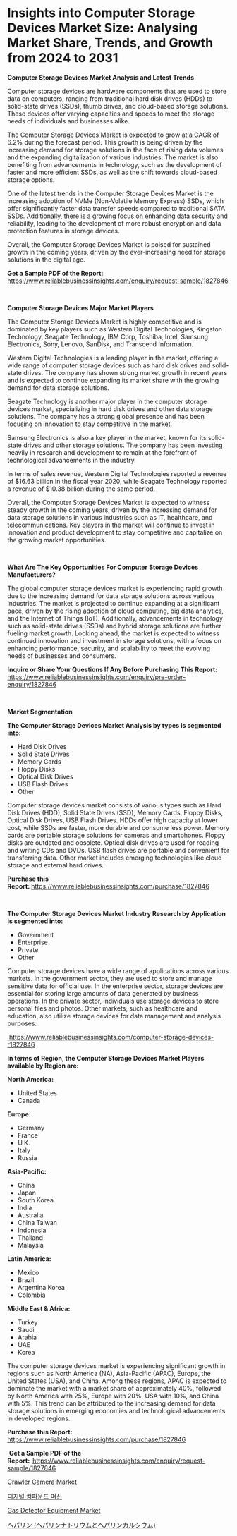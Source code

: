 <p><h1>Insights into Computer Storage Devices Market Size: Analysing Market Share, Trends, and Growth from 2024 to 2031</h1></p><p><strong>Computer Storage Devices Market Analysis and Latest Trends</strong></p>
<p><p>Computer storage devices are hardware components that are used to store data on computers, ranging from traditional hard disk drives (HDDs) to solid-state drives (SSDs), thumb drives, and cloud-based storage solutions. These devices offer varying capacities and speeds to meet the storage needs of individuals and businesses alike.</p><p>The Computer Storage Devices Market is expected to grow at a CAGR of 6.2% during the forecast period. This growth is being driven by the increasing demand for storage solutions in the face of rising data volumes and the expanding digitalization of various industries. The market is also benefiting from advancements in technology, such as the development of faster and more efficient SSDs, as well as the shift towards cloud-based storage options.</p><p>One of the latest trends in the Computer Storage Devices Market is the increasing adoption of NVMe (Non-Volatile Memory Express) SSDs, which offer significantly faster data transfer speeds compared to traditional SATA SSDs. Additionally, there is a growing focus on enhancing data security and reliability, leading to the development of more robust encryption and data protection features in storage devices.</p><p>Overall, the Computer Storage Devices Market is poised for sustained growth in the coming years, driven by the ever-increasing need for storage solutions in the digital age.</p></p>
<p><strong>Get a Sample PDF of the Report:&nbsp;</strong> <a href="https://www.reliablebusinessinsights.com/enquiry/request-sample/1827846">https://www.reliablebusinessinsights.com/enquiry/request-sample/1827846</a></p>
<p>&nbsp;</p>
<p><strong>Computer Storage Devices Major Market Players</strong></p>
<p><p>The Computer Storage Devices Market is highly competitive and is dominated by key players such as Western Digital Technologies, Kingston Technology, Seagate Technology, IBM Corp, Toshiba, Intel, Samsung Electronics, Sony, Lenovo, SanDisk, and Transcend Information.</p><p>Western Digital Technologies is a leading player in the market, offering a wide range of computer storage devices such as hard disk drives and solid-state drives. The company has shown strong market growth in recent years and is expected to continue expanding its market share with the growing demand for data storage solutions.</p><p>Seagate Technology is another major player in the computer storage devices market, specializing in hard disk drives and other data storage solutions. The company has a strong global presence and has been focusing on innovation to stay competitive in the market.</p><p>Samsung Electronics is also a key player in the market, known for its solid-state drives and other storage solutions. The company has been investing heavily in research and development to remain at the forefront of technological advancements in the industry.</p><p>In terms of sales revenue, Western Digital Technologies reported a revenue of $16.63 billion in the fiscal year 2020, while Seagate Technology reported a revenue of $10.38 billion during the same period.</p><p>Overall, the Computer Storage Devices Market is expected to witness steady growth in the coming years, driven by the increasing demand for data storage solutions in various industries such as IT, healthcare, and telecommunications. Key players in the market will continue to invest in innovation and product development to stay competitive and capitalize on the growing market opportunities.</p></p>
<p>&nbsp;</p>
<p><strong>What Are The Key Opportunities For Computer Storage Devices Manufacturers?</strong></p>
<p><p>The global computer storage devices market is experiencing rapid growth due to the increasing demand for data storage solutions across various industries. The market is projected to continue expanding at a significant pace, driven by the rising adoption of cloud computing, big data analytics, and the Internet of Things (IoT). Additionally, advancements in technology such as solid-state drives (SSDs) and hybrid storage solutions are further fueling market growth. Looking ahead, the market is expected to witness continued innovation and investment in storage solutions, with a focus on enhancing performance, security, and scalability to meet the evolving needs of businesses and consumers.</p></p>
<p><strong>Inquire or Share Your Questions If Any Before Purchasing This Report:</strong> <a href="https://www.reliablebusinessinsights.com/enquiry/pre-order-enquiry/1827846">https://www.reliablebusinessinsights.com/enquiry/pre-order-enquiry/1827846</a></p>
<p>&nbsp;</p>
<p><strong>Market Segmentation</strong></p>
<p><strong>The Computer Storage Devices Market Analysis by types is segmented into:</strong></p>
<p><ul><li>Hard Disk Drives</li><li>Solid State Drives</li><li>Memory Cards</li><li>Floppy Disks</li><li>Optical Disk Drives</li><li>USB Flash Drives</li><li>Other</li></ul></p>
<p><p>Computer storage devices market consists of various types such as Hard Disk Drives (HDD), Solid State Drives (SSD), Memory Cards, Floppy Disks, Optical Disk Drives, USB Flash Drives. HDDs offer high capacity at lower cost, while SSDs are faster, more durable and consume less power. Memory cards are portable storage solutions for cameras and smartphones. Floppy disks are outdated and obsolete. Optical disk drives are used for reading and writing CDs and DVDs. USB flash drives are portable and convenient for transferring data. Other market includes emerging technologies like cloud storage and external hard drives.</p></p>
<p><strong>Purchase this Report:&nbsp;</strong><a href="https://www.reliablebusinessinsights.com/purchase/1827846">https://www.reliablebusinessinsights.com/purchase/1827846</a></p>
<p>&nbsp;</p>
<p><strong>The Computer Storage Devices Market Industry Research by Application is segmented into:</strong></p>
<p><ul><li>Government</li><li>Enterprise</li><li>Private</li><li>Other</li></ul></p>
<p><p>Computer storage devices have a wide range of applications across various markets. In the government sector, they are used to store and manage sensitive data for official use. In the enterprise sector, storage devices are essential for storing large amounts of data generated by business operations. In the private sector, individuals use storage devices to store personal files and photos. Other markets, such as healthcare and education, also utilize storage devices for data management and analysis purposes.</p></p>
<p><a href="https://www.reliablebusinessinsights.com/computer-storage-devices-r1827846">&nbsp;https://www.reliablebusinessinsights.com/computer-storage-devices-r1827846</a></p>
<p><strong>In terms of Region, the Computer Storage Devices Market Players available by Region are:</strong></p>
<p>
    <p> <strong> North America: </strong>
        <ul>
            <li>United States</li>
            <li>Canada</li>
        </ul>
        </p> 
    <p> <strong> Europe: </strong>
        <ul>
            <li>Germany</li>
            <li>France</li>
            <li>U.K.</li>
            <li>Italy</li>
            <li>Russia</li>
        </ul>
        </p> 
    <p> <strong> Asia-Pacific: </strong>
        <ul>
            <li>China</li>
            <li>Japan</li>
            <li>South Korea</li>
            <li>India</li>
            <li>Australia</li>
            <li>China Taiwan</li>
            <li>Indonesia</li>
            <li>Thailand</li>
            <li>Malaysia</li>
        </ul>
        </p> 
    <p> <strong> Latin America: </strong>
        <ul>
            <li>Mexico</li>
            <li>Brazil</li>
            <li>Argentina Korea</li>
            <li>Colombia</li>
        </ul>
        </p> 
    <p> <strong> Middle East & Africa: </strong>
        <ul>
            <li>Turkey</li>
            <li>Saudi</li>
            <li>Arabia</li>
            <li>UAE</li>
            <li>Korea</li>
        </ul>
    </p>
    </p>
<p><p>The computer storage devices market is experiencing significant growth in regions such as North America (NA), Asia-Pacific (APAC), Europe, the United States (USA), and China. Among these regions, APAC is expected to dominate the market with a market share of approximately 40%, followed by North America with 25%, Europe with 20%, USA with 10%, and China with 5%. This trend can be attributed to the increasing demand for data storage solutions in emerging economies and technological advancements in developed regions.</p></p>
<p><strong>Purchase this Report: </strong><a href="https://www.reliablebusinessinsights.com/purchase/1827846">https://www.reliablebusinessinsights.com/purchase/1827846</a></p>
<p>&nbsp;<strong>Get a Sample PDF of the Report:&nbsp;&nbsp;</strong><a href="https://www.reliablebusinessinsights.com/enquiry/request-sample/1827846">https://www.reliablebusinessinsights.com/enquiry/request-sample/1827846</a></p>
<p><strong></strong></p>
<p><p><a href="https://github.com/niyotibauri9/Market-Research-Report-List-1/blob/main/crawler-camera-market.md">Crawler Camera Market</a></p><p><a href="https://github.com/BrettWeberrt8767765/Market-Research-Report-List-2/blob/main/6796827172690.md">디지털 컴파운드 머신</a></p><p><a href="https://github.com/sofayahoo2023/Market-Research-Report-List-5/blob/main/gas-detector-equipment-market.md">Gas Detector Equipment Market</a></p><p><a href="https://github.com/zjkmgcs938405/Market-Research-Report-List-2/blob/main/5345230160565.md">ヘパリン (ヘパリンナトリウムとヘパリンカルシウム)</a></p></p>